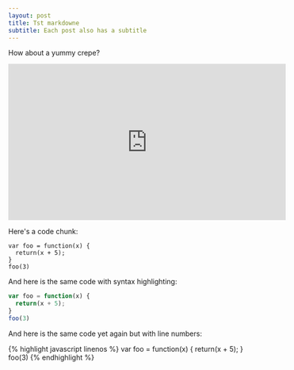 ```yaml
---
layout: post
title: Tst markdowne
subtitle: Each post also has a subtitle
---
```



 
How about a yummy crepe?

<iframe width="560" height="315" src="https://www.youtube.com/embed/UF8uR6Z6KLc" frameborder="0" allowfullscreen></iframe>

Here's a code chunk:

~~~
var foo = function(x) {
  return(x + 5);
}
foo(3)
~~~

And here is the same code with syntax highlighting:

```javascript
var foo = function(x) {
  return(x + 5);
}
foo(3)
```

And here is the same code yet again but with line numbers:

{% highlight javascript linenos %}
var foo = function(x) {
  return(x + 5);
}
foo(3)
{% endhighlight %}
